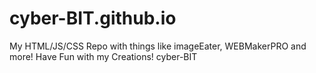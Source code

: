 # cyber-BIT.github.io
My HTML/JS/CSS Repo with things like imageEater, WEBMakerPRO and more!
Have Fun with my Creations!
cyber-BIT
